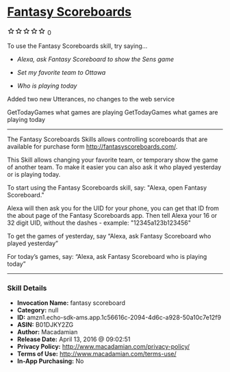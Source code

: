 # [Fantasy Scoreboards](http://alexa.amazon.com/#skills/amzn1.echo-sdk-ams.app.1c56616c-2094-4d6c-a928-50a10c7e12f9)
![0 stars](../../images/ic_star_border_black_18dp_1x.png)![0 stars](../../images/ic_star_border_black_18dp_1x.png)![0 stars](../../images/ic_star_border_black_18dp_1x.png)![0 stars](../../images/ic_star_border_black_18dp_1x.png)![0 stars](../../images/ic_star_border_black_18dp_1x.png) 0

To use the Fantasy Scoreboards skill, try saying...

* *Alexa, ask Fantasy Scoreboard to show the Sens game*

* *Set my favorite team to Ottawa*

* *Who is playing today*

Added two new Utterances, no changes to the web service

GetTodayGames what games are playing
GetTodayGames what games are playing today

--------------

The Fantasy Scoreboards Skills allows controlling scoreboards that are available for purchase form http://fantasyscoreboards.com/. 

This Skill allows changing your favorite team, or temporary show the game of another team. To make it easier you can also ask it who played yesterday or is playing today.

To start using the Fantasy Scoreboards skill, say:
"Alexa, open Fantasy Scoreboard."

Alexa will then ask you for the UID for your phone, you can get that ID from the about page of the Fantasy Scoreboards app. 
Then tell Alexa your 16 or 32 digit UID, without the dashes - example: "12345a123b123456"

To get the games of yesterday, say “Alexa, ask Fantasy Scoreboard who played yesterday”

For today’s games, say: “Alexa, ask Fantasy Scoreboard who is playing today”

***

### Skill Details

* **Invocation Name:** fantasy scoreboard
* **Category:** null
* **ID:** amzn1.echo-sdk-ams.app.1c56616c-2094-4d6c-a928-50a10c7e12f9
* **ASIN:** B01DJKY2ZG
* **Author:** Macadamian
* **Release Date:** April 13, 2016 @ 09:02:51
* **Privacy Policy:** http://www.macadamian.com/privacy-policy/
* **Terms of Use:** http://www.macadamian.com/terms-use/
* **In-App Purchasing:** No
